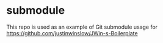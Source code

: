 submodule
=========

This repo is used as an example of Git submodule usage for https://github.com/justinwinslow/JWin-s-Boilerplate
